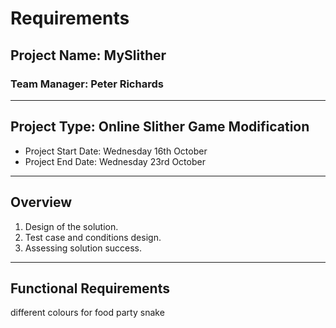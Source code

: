 # Requirements

## Project Name: MySlither
### Team Manager: Peter Richards
---

## Project Type: Online Slither Game Modification
- Project Start Date: Wednesday 16th October
- Project End Date: Wednesday 23rd October
---

## Overview

1. Design of the solution.
2. Test case and conditions design.
3. Assessing solution success.
---

## Functional Requirements

different colours for food
party snake
